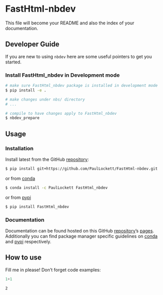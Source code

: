 # FastHtml-nbdev


<!-- WARNING: THIS FILE WAS AUTOGENERATED! DO NOT EDIT! -->

This file will become your README and also the index of your
documentation.

## Developer Guide

If you are new to using `nbdev` here are some useful pointers to get you
started.

### Install FastHtml_nbdev in Development mode

``` sh
# make sure FastHtml_nbdev package is installed in development mode
$ pip install -e .

# make changes under nbs/ directory
# ...

# compile to have changes apply to FastHtml_nbdev
$ nbdev_prepare
```

## Usage

### Installation

Install latest from the GitHub
[repository](https://github.com/PaulLockett/FastHtml-nbdev):

``` sh
$ pip install git+https://github.com/PaulLockett/FastHtml-nbdev.git
```

or from [conda](https://anaconda.org/PaulLockett/FastHtml-nbdev)

``` sh
$ conda install -c PaulLockett FastHtml_nbdev
```

or from [pypi](https://pypi.org/project/FastHtml-nbdev/)

``` sh
$ pip install FastHtml_nbdev
```

### Documentation

Documentation can be found hosted on this GitHub
[repository](https://github.com/PaulLockett/FastHtml-nbdev)’s
[pages](https://PaulLockett.github.io/FastHtml-nbdev/). Additionally you
can find package manager specific guidelines on
[conda](https://anaconda.org/PaulLockett/FastHtml-nbdev) and
[pypi](https://pypi.org/project/FastHtml-nbdev/) respectively.

## How to use

Fill me in please! Don’t forget code examples:

``` python
1+1
```

    2
